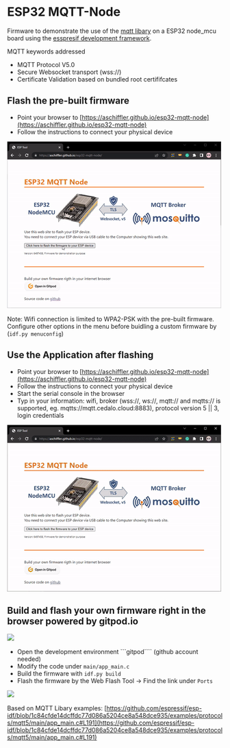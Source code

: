# ESP32 MQTT-Node
Firmware to demonstrate the use of the [mqtt libary](https://docs.espressif.com/projects/esp-idf/en/latest/esp32/api-reference/protocols/mqtt.html) on a ESP32 node_mcu board using the [esspresif development framework](https://github.com/espressif/esp-idf).

MQTT keywords addressed
* MQTT Protocol V5.0
* Secure Websocket transport (wss://<BROKER>)
* Certificate Validation based on bundled root certififcates

## Flash the pre-built firmware
* Point your browser to [https://aschiffler.github.io/esp32-mqtt-node](https://aschiffler.github.io/esp32-mqtt-node)
* Follow the instructions to connect your physical device

![](doc/flash.gif)

Note: Wifi connection is limited to WPA2-PSK with the pre-built firmware. Configure other options in the menu before buidling a custom firmware by (```idf.py menuconfig```)

## Use the Application after flashing
* Point your browser to [https://aschiffler.github.io/esp32-mqtt-node](https://aschiffler.github.io/esp32-mqtt-node)
* Follow the instructions to connect your physical device
* Start the serial console in the browser
* Typ in your information: wifi, broker (wss://, ws://, mqtt:// and mqtts:// is supported, eg. mqtts://mqtt.cedalo.cloud:8883), protocol version 5 || 3, login credentials

![](doc/use.gif)


## Build and flash your own firmware right in the browser powered by gitpod.io
[![](https://gitpod.io/button/open-in-gitpod.svg)](https://gitpod.io/#https://github.com/aschiffler/esp32-mqtt-node)

* Open the development environment ```gitpod```` (github account needed)
* Modify the code under ```main/app_main.c```
* Build the firmware with ```idf.py build```
* Flash the firmware by the Web Flash Tool -> Find the link under ```Ports```

![](doc/build.gif)

Based on MQTT Libary examples: [https://github.com/espressif/esp-idf/blob/1c84cfde14dcffdc77d086a5204ce8a548dce935/examples/protocols/mqtt5/main/app_main.c#L191](https://github.com/espressif/esp-idf/blob/1c84cfde14dcffdc77d086a5204ce8a548dce935/examples/protocols/mqtt5/main/app_main.c#L191)